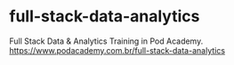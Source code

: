 # full-stack-data-analytics 
Full Stack Data &amp; Analytics Training in Pod Academy.
https://www.podacademy.com.br/full-stack-data-analytics
